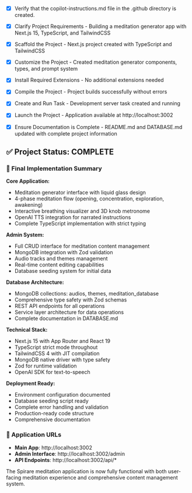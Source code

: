 <!-- Use this file to provide workspace-specific custom instructions to Copilot. For more details, visit https://code.visualstudio.com/docs/copilot/copilot-customization#_use-a-githubcopilotinstructionsmd-file -->

- [x] Verify that the copilot-instructions.md file in the .github directory is created.

- [x] Clarify Project Requirements - Building a meditation generator app with Next.js 15, TypeScript, and TailwindCSS

- [x] Scaffold the Project - Next.js project created with TypeScript and TailwindCSS

- [x] Customize the Project - Created meditation generator components, types, and prompt system

- [x] Install Required Extensions - No additional extensions needed

- [x] Compile the Project - Project builds successfully without errors

- [x] Create and Run Task - Development server task created and running

- [x] Launch the Project - Application available at http://localhost:3002

- [x] Ensure Documentation is Complete - README.md and DATABASE.md updated with complete project information

## ✅ Project Status: COMPLETE

### 🎯 Final Implementation Summary

**Core Application:**

- Meditation generator interface with liquid glass design
- 4-phase meditation flow (opening, concentration, exploration, awakening)
- Interactive breathing visualizer and 3D knob metronome
- OpenAI TTS integration for narrated instructions
- Complete TypeScript implementation with strict typing

**Admin System:**

- Full CRUD interface for meditation content management
- MongoDB integration with Zod validation
- Audio tracks and themes management
- Real-time content editing capabilities
- Database seeding system for initial data

**Database Architecture:**

- MongoDB collections: audios, themes, meditation_database
- Comprehensive type safety with Zod schemas
- REST API endpoints for all operations
- Service layer architecture for data operations
- Complete documentation in DATABASE.md

**Technical Stack:**

- Next.js 15 with App Router and React 19
- TypeScript strict mode throughout
- TailwindCSS 4 with JIT compilation
- MongoDB native driver with type safety
- Zod for runtime validation
- OpenAI SDK for text-to-speech

**Deployment Ready:**

- Environment configuration documented
- Database seeding script ready
- Complete error handling and validation
- Production-ready code structure
- Comprehensive documentation

### 🚀 Application URLs

- **Main App**: http://localhost:3002
- **Admin Interface**: http://localhost:3002/admin
- **API Endpoints**: http://localhost:3002/api/\*

The Spirare meditation application is now fully functional with both user-facing meditation experience and comprehensive content management system.

